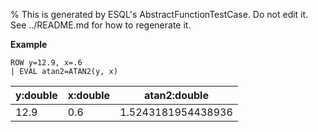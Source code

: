 % This is generated by ESQL's AbstractFunctionTestCase. Do not edit it. See ../README.md for how to regenerate it.

**Example**

```esql
ROW y=12.9, x=.6
| EVAL atan2=ATAN2(y, x)
```

| y:double | x:double | atan2:double |
| --- | --- | --- |
| 12.9 | 0.6 | 1.5243181954438936 |


